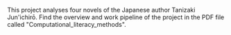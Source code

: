 This project analyses four novels of the Japanese author Tanizaki Jun'ichirō. Find the overview and work pipeline of the project in the PDF file called "Computational_literacy_methods".